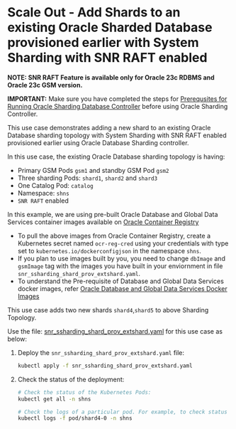 # Scale Out - Add Shards to an existing Oracle Sharded Database provisioned earlier with System Sharding with SNR RAFT enabled

**NOTE: SNR RAFT Feature is available only for Oracle 23c RDBMS and Oracle 23c GSM version.**

**IMPORTANT:** Make sure you have completed the steps for [Prerequsites for Running Oracle Sharding Database Controller](../../README.md#prerequsites-for-running-oracle-sharding-database-controller) before using Oracle Sharding Controller.

This use case demonstrates adding a new shard to an existing Oracle Database sharding topology with System Sharding with SNR RAFT enabled provisioned earlier using Oracle Database Sharding controller.

In this use case, the existing Oracle Database sharding topology is having:

* Primary GSM Pods `gsm1` and standby GSM Pod `gsm2`
* Three sharding Pods: `shard1`, `shard2` and `shard3`
* One Catalog Pod: `catalog`
* Namespace: `shns`
* `SNR RAFT` enabled

In this example, we are using pre-built Oracle Database and Global Data Services container images available on [Oracle Container Registry](https://container-registry.oracle.com/)
  * To pull the above images from Oracle Container Registry, create a Kubernetes secret named `ocr-reg-cred` using your credentials with type set to `kubernetes.io/dockerconfigjson` in the namespace `shns`.
  * If you plan to use images built by you, you need to change `dbImage` and `gsmImage` tag with the images you have built in your enviornment in file `snr_ssharding_shard_prov_extshard.yaml`.
  * To understand the Pre-requisite of Database and Global Data Services docker images, refer [Oracle Database and Global Data Services Docker Images](../../README.md#3-oracle-database-and-global-data-services-docker-images)

This use case adds two new shards `shard4`,`shard5` to above Sharding Topology.

Use the file: [snr_ssharding_shard_prov_extshard.yaml](./snr_ssharding_shard_prov_extshard.yaml) for this use case as below:

1. Deploy the `snr_ssharding_shard_prov_extshard.yaml` file:
    ```sh
    kubectl apply -f snr_ssharding_shard_prov_extshard.yaml
    ```
2. Check the status of the deployment:
    ```sh
    # Check the status of the Kubernetes Pods:
    kubectl get all -n shns

    # Check the logs of a particular pod. For example, to check status of pod "shard4-0":
    kubectl logs -f pod/shard4-0 -n shns
